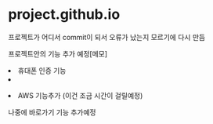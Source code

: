 # project.github.io
프로젝트가 어디서 commit이 되서 오류가 났는지 모르기에 다시 만듬
<p>프로젝트안의 기능 추가 예정[메모]</p>
<p><li>휴대폰 인증 기능<li></p>
<li>AWS 기능추가 (이건 조금 시간이 걸릴예정)</li>
<p>나중에 바로가기 기능 추가예정</p>
<a></a>
